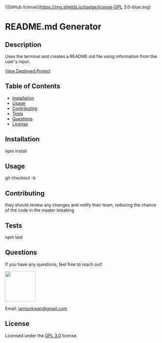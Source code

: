 ![GitHub license](https://img.shields.io/badge/license-GPL 3.0-blue.svg)

# README.md Generator

## Description

Uses the terminal and creates a README.md file using information from the user's input.

[View Deployed Project](https://github.com/jawnkwan/readme.md-generator)
  


## Table of Contents

- [Installation](#installation)
- [Usage](#usage)
- [Contributing](#contributing)
- [Tests](#tests)
- [Questions](#questions)
- [License](#license)

## Installation

npm install  
  


## Usage

git checkout -b

## Contributing

they should review any changes and notify their team, reducing the chance of the code in the master breaking

## Tests

npm test

## Questions

If you have any questions, feel free to reach out!
  
 <img src="https://avatars0.githubusercontent.com/u/24719363?v=4" width="100">
  
 Email: iamjonkwan@gmail.com

## License

Licensed under the [GPL 3.0](https://www.gnu.org/licenses/gpl-3.0.txt) license.
